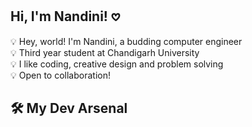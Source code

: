 ## Hi, I'm Nandini! 𖹭

<!--
**nuvu-k/nuvu-k** is a ✨ _special_ ✨ repository because its `README.md` (this file) appears on your GitHub profile.

Here are some ideas to get you started:

- 🔭 I’m currently working on ...
- 🌱 I’m currently learning ...
- 👯 I’m looking to collaborate on ...
- 🤔 I’m looking for help with ...
- 💬 Ask me about ...
- 📫 How to reach me: ...
- 😄 Pronouns: ...
- ⚡ Fun fact: ...
-->
💡 Hey, world! I'm Nandini, a budding computer engineer  
💡 Third year student at Chandigarh University  
💡 I like coding, creative design and problem solving  
💡 Open to collaboration!  


## 🛠️ My Dev Arsenal  



